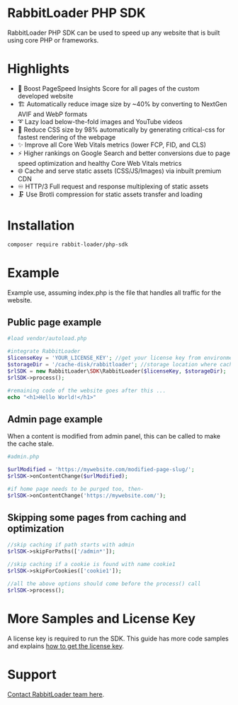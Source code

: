 # RabbitLoader PHP SDK
RabbitLoader PHP SDK can be used to speed up any website that is built using core PHP or frameworks.

# Highlights

* 🚀 Boost PageSpeed Insights Score for all pages of the custom developed website
* 🏗️ Automatically reduce image size by ~40% by converting to NextGen AVIF and WebP formats
* ➰ Lazy load below-the-fold images and YouTube videos
* 📱 Reduce CSS size by 98% automatically by generating critical-css for fastest rendering of the webpage
* ✨ Improve all Core Web Vitals metrics (lower FCP, FID, and CLS)
* ⚡️ Higher rankings on Google Search and better conversions due to page speed optimization and healthy Core Web Vitals metrics
* 🌐 Cache and serve static assets (CSS/JS/Images) via inbuilt premium CDN
* ♾️ HTTP/3 Full request and response multiplexing of static assets
* 🗜️ Use Brotli compression for static assets transfer and loading

# Installation

```bash
composer require rabbit-loader/php-sdk
```

# Example

Example use, assuming index.php is the file that handles all traffic for the website.

## Public page example

```php
#load vendor/autoload.php

#integrate RabbitLoader
$licenseKey = 'YOUR_LICENSE_KEY'; //get your license key from environment variable
$storageDir = '/cache-disk/rabbitloader'; //storage location where cached files will be stored
$rlSDK = new RabbitLoader\SDK\RabbitLoader($licenseKey, $storageDir);
$rlSDK->process();

#remaining code of the website goes after this ...
echo "<h1>Hello World!</h1>"
```

## Admin page example

When a content is modified from admin panel, this can be called to make the cache stale.

```php
#admin.php

$urlModified = 'https://mywebsite.com/modified-page-slug/';
$rlSDK->onContentChange($urlModified);

#if home page needs to be purged too, then-
$rlSDK->onContentChange('https://mywebsite.com/');
```

## Skipping some pages from caching and optimization
```php
//skip caching if path starts with admin
$rlSDK->skipForPaths(['/admin*']);

//skip caching if a cookie is found with name cookie1 
$rlSDK->skipForCookies(['cookie1']);

//all the above options should come before the process() call
$rlSDK->process();
```


# More Samples and License Key
A license key is required to run the SDK. This guide has more code samples and explains [how to get the license key](https://rabbitloader.com/kb/setting-up-rabbitloader-on-custom-php-website/).

# Support
[Contact RabbitLoader team here](https://rabbitloader.local/contact/).